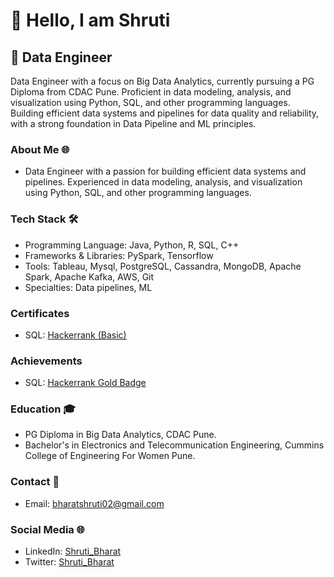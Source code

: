 # 👋 Hello, I am Shruti

## 🚀 Data Engineer

Data Engineer with a focus on Big Data Analytics, currently pursuing a PG Diploma from CDAC Pune. Proficient in data modeling, analysis, and visualization using Python, SQL, and other programming languages. Building efficient data systems and pipelines for data quality and reliability, with a strong foundation in Data Pipeline and ML principles.

### About Me 🌐

- Data Engineer with a passion for building efficient data systems and pipelines. Experienced in data modeling, analysis, and visualization using Python, SQL, and other programming languages.

### Tech Stack 🛠️

- Programming Language: Java, Python, R, SQL, C++
- Frameworks & Libraries: PySpark, Tensorflow
- Tools: Tableau, Mysql, PostgreSQL, Cassandra, MongoDB, Apache Spark, Apache Kafka, AWS, Git
- Specialties: Data pipelines, ML

### Certificates
- SQL: [Hackerrank (Basic)](https://www.hackerrank.com/certificates/4a073b0c1d80)

### Achievements
- SQL: [Hackerrank Gold Badge](https://www.hackerrank.com/bharatshruti02?badge=sql&stars=5&level=3&utm_campaign=social-buttons&utm_medium=twitter&utm_source=badge_share_profile&social=linkedin )

### Education 🎓

- PG Diploma in Big Data Analytics, CDAC Pune.
- Bachelor's in Electronics and Telecommunication Engineering, Cummins College of Engineering For Women Pune.

### Contact 📧

- Email: bharatshruti02@gmail.com

### Social Media 🌐

- LinkedIn: [Shruti_Bharat](https://www.linkedin.com/in/shrutibhrarat0105/)
- Twitter: [Shruti_Bharat](https://twitter.com/ShrutiBharat01)

